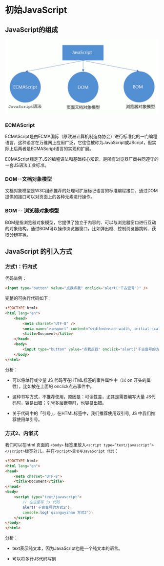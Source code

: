 # 初始JavaScript

## JavaScript的组成

![](images/js的组成.png)

### ECMAScript

ECMAScript是由ECMA国际（原欧洲计算机制造商协会）进行标准化的一门编程语言，这种语言在万维网上应用广泛，它往往被称为JavaScript或JScript，但实际上后两者是ECMAScript语言的实现和扩展。

ECMAScript规定了JS的编程语法和基础核心知识，是所有浏览器厂商共同遵守的一套JS语法工业标准。

### DOM--文档对象模型

文档对象模型是W3C组织推荐的处理可扩展标记语言的标准编程接口，通过DOM提供的接口可以对页面上的各种元素进行操作。

### BOM -- 浏览器对象模型

BOM是指浏览器对象模型，它提供了独立于内容的、可以与浏览器窗口进行互动的对象结构。通过BOM可以操作浏览器窗口，比如弹出框、控制浏览器跳转、获取分辨率等。

## JavaScript 的引入方式

### 方式1：行内式
代码举例：
```html
<input type="button" value="点我点我" onclick="alert('千古壹号')" />
```
完整的可执行代码如下：
```html
<!DOCTYPE html>
<html lang="en">
    <head>
        <meta charset="UTF-8" />
        <meta name="viewport" content="width=device-width, initial-scale=1.0" />
        <title>Document</title>
    </head>
    <body>
        <input type="button" value="点我点我" onclick="alert('千古壹号的方式1')" />
    </body>
</html>
```

分析：

* 可以将单行或少量 JS 代码写在HTML标签的事件属性中（以 on 开头的属性），比如放在上面的 onclick点击事件中。

* 这种书写方式，不推荐使用，原因是：可读性差，尤其是需要编写大量 JS代码时，容易出错；引号多层嵌套时，也容易出错。

* 关于代码中的「引号」，在HTML标签中，我们推荐使用双引号, JS 中我们推荐使用单引号。

### 方式2、内嵌式
我们可以在html 页面的 `<body>` 标签里放入`<script type=”text/javascript”></script>`标签对儿，并在`<script>里书写JavaScript 代码`：
```html
<!DOCTYPE html>
<html lang="en">
<head>
	<meta charset="UTF-8">
	<title>Document</title>
</head>
<body>
	<script type="text/javascript">
		// 在这里写 js 代码
		alert('千古壹号的方式2');
		console.log('qianguyihao 方式2');
	</script>
</body>
</html>
```
分析：

* text表示纯文本，因为JavaScript也是一个纯文本的语言。

* 可以将多行JS代码写到 <script> 标签中。

* 内嵌式 JS 是学习时常用的方式。

### 方式3：引入外部的 JS 文件
```html
<!DOCTYPE html>
<html lang="en">
<head>
	<meta charset="UTF-8">
	<title>Document</title>
</head>
<body>
	<!-- 引入外部的 js 文件 -->
	<script src="tool.js"></script>
</body>
</html>
```
上面这段代码，依然是放到body标签里，可以和内嵌的js代码并列。

另外，引用外部 JS文件的 script 标签中间不可以再写代码。

总结：

我们在实战开发中，基本都是采用方式3，因为这种方式，可以确保 html 文件和 js 文件是分开的，有利于代码的结构化和复用。很少会有人把一大堆 js 代码塞到 html 文件里。

## JavaScript 的注释

单行注释：

```javascript
// 我是注释
```

多行注释：

```javascript
/*
	多行注释1
	多行注释2
*/
```

## Javascript 输入输出语句

### 弹出警告框：alert语句

alert（英文翻译为“警报”）的用途：弹出“警告框”。

代码举例如下：

```html
<!DOCTYPE html>
<html lang="en">
    <head>
        <meta charset="UTF-8" />
        <meta name="viewport" content="width=device-width, initial-scale=1.0" />
        <title>Document</title>
    </head>
    <body>
        <script>
            alert('千古壹号');
        </script>
    </body>
</html>
```

上面的代码中，如果写了两个alert()语句的话，网页的效果是：弹出第一个警告框，点击确定后，继续弹出第二个警告框。

### 控制台输出：console.log("")

console.log("")表示在控制台中输出。console表示“控制台”，log表示“输出”。

在Chrome浏览器中，按F12即可打开控制台，选择「console」栏，即可看到打印的内容。

控制台是工程师、程序员调试程序的地方。程序员经常使用这条语句输出一些东西，来测试程序是否正确。

### 弹出输入框：prompt()语句

prompt()就是专门用来弹出能够让用户输入的对话框。用得少，测试的时候偶尔会用。

```js
var a = prompt("请随便输入点什么东西吧");
console.log(a);
```

prompt()语句中，用户不管输入什么内容，都是`字符串`。

alert()和prompt()的区别：

* alert() 可以直接使用。

* prompt() 会返回用户输入的内容。我们可以用一个变量，来接收用户输入的内容。

## JavaScript 变量

### 变量的概念

**变量**：是用于存放数据的容器。我们通过「变量名」获取数据，甚至可以修改数据。

变量还可以用来保存字面量。

**本质**：变量是程序在内存中申请的一块用来存放数据的空间。

### 变量的声明和赋值

#### 变量的声明/变量的定义

在`ES6`语法之前，统一使用`var`关键字来声明一个变量。比如：

```js
var name; // 声明一个名为 name 的变量
```

PS：在JavaScript中，永远都是用var来定义变量（在ES6 之前），这和C、Java等语言不同。

在`ES6`语法及之后，可以使用`const`、`let`关键字来声明一个变量

```js
const name; // 定义一个常量

let age;
```

如果你想定义一个`常量`，就用`const`；如果你想定义一个`变量`，就用`let`。

#### 变量的赋值

```js
name = "coder"
```

变量的声明和赋值，写在一起，举例如下：

```js
var a = 100; // ES5语法

const b = hello; // ES6 语法
let b = world; // ES6 语法
```

#### 变量的初始化

声明一个变量并赋值， 我们称之为变量的初始化。

### 变量声明和赋值的补充

#### 更新变量

一个变量被重新复赋值后，它原有的值就会被覆盖，变量值将以最后一次赋的值为准。

```js
var a = 100;
a = 110;

console.log(a); // 打印结果：110。因为 110 覆盖了 100
```

#### 同时声明多个变量

同时声明多个变量时，只需要写一个 var， 多个变量名之间用英文逗号隔开。

```js
var name = '千古壹号', age = 27, number = 100;
```

#### 变量声明的几种特殊情况
变量建议先声明，再使用。否则可能会报错。具体如下。

写法1、先声明，再赋值：（正常）

```js
var a;
a = 100;
console.log(a); // 打印结果：100
```

写法2、不声明，只赋值：（正常）

```js
a = 100;
console.log(a); // 打印结果：100
```

写法3、只声明，不赋值：（注意，打印 undefined）

```js
var a;
console.log(a); // 打印结果：undefined
```

写法4、不声明，不赋值，直接使用：（会报错）

```js
console.log(a); // 会报错
```

### 变量的命名规范

* 只能由字母(A-Z、a-z)、数字(0-9)、下划线(_)、美元符( $ )组成

* 不能以数字开头。也就是说，必须以字母(A-Z、a-z)、下划线(_)或者美元符( $ )开头。变量名中不允许出现空格。

* 不用使用 JS 语言中保留的「关键字」和「保留字」作为变量名。

* 建议用驼峰命名规则。比如getElementById、matherAndFather、aaaOrBbbAndCcc

* 变量名会区分大小写(javascript 是区分大小写的语言)。

* 变量名长度不能超过255个字符。

* 汉语可以作为变量名。但是不建议使用，因为 low。

## 数据类型

JS 的变量数据类型，是在程序运行的过程中，根据等号右边的值来确定的。而且，变量的数据类型是可以变化的。比如说：

```js
var name = 'qianguyihao';

name = 123; // 强制将变量 name 修改为 数字类型
```

**JS中一共有六种数据类型**

* **基本数据类型（值类型）**：String 字符串、Number 数值、Boolean 布尔值、Null 空值、Undefined 未定义。

* **引用数据类型（引用类型）**：Object 对象。

注意：内置对象 Function、Array、Date、RegExp、Error等都是属于 Object 类型。也就是说，除了那五种基本数据类型之外，其他的，都称之为 Object类型。


**数据类型之间最大的区别：**

* 基本数据类型：参数赋值的时候，传数值。

* 引用数据类型：参数赋值的时候，传地址（修改的同一片内存空间）。

### 基本数据类型

#### 数字型 Number

JavaScript数字类型既可以用来保存整数值，也可以保存小数（浮点数）。

```js
var age = 22;
var PI = 3.14;
```

`isNaN()`这个方法用来判断变量是否是非数字类型，如果是数字类型则返回的是`false`,如果不是数字类型则返回的是`true`。

```js
console.log(isNaN(12)); // false
console.log(isNaN('12')); // false
console.log(isNaN('12a')); // true
```

#### 字符串型 String

字符串型可以是引号中的任意文本，其语法为：双引号`""`或者单引号 `''`。

**注意事项**：

1. 单引号和双引号不能混用。比如下面这样写是不可以的：

2. 同类引号不能嵌套：双引号里不能再放双引号，单引号里不能再放单引号。

3. 单引号里可以嵌套双引号；双引号里可以嵌套单引号。


**转义字符**：

在字符串中我们可以使用`\`作为转义字符，当表示一些特殊符号时可以使用`\`进行转义。

* \" 表示 " 双引号

* \' 表示 ' 单引号

* \\ 表示\

* \r 表示回车

* \n 表示换行。n 的意思是 newline。

* \t 表示缩进。t 的意思是 tab。

* \b 表示空格。b 的意思是 blank。

##### 获取字符串长度

字符串是由若干个字符组成的，这些字符的数量就是字符串的长度。我们可以通过字符串的`length`属性可以获取整个字符串的长度。

```js
var str1 = '千古壹号';
var str2 = '千古壹号，永不止步！';

var str3 = 'qianguyihao';
var str4 = 'qianguyihao, keep moving!';

console.log(str1.length); // 4
console.log(str2.length); // 10
console.log(str3.length); // 11
console.log(str4.length); // 25
```

由此可见，字符串的 length 属性，在判断字符串的长度时，会认为：

* 一个中文算一个字符，一个英文算一个字符

* 一个标点符号（包括中文标点、英文标点）算一个字符

* 一个空格算一个字符

##### 字符串拼接

多个字符串之间可以使用加号 `+` 进行拼接。

**拼接语法**：

```
字符串 + 任意数据类型 = 拼接之后的新字符串;
```

**拼接规则**：拼接前，会把与字符串相加的这个数据类型转成字符串，然后再拼接成一个新的字符串。

```js
var str1 = '千古壹号' + '永不止步';
var str2 = '千古壹号' + 666;
var str3 = '千古壹号' + true;
var str4 = '千古壹号' + null;
var str5 = '千古壹号' + undefined;

var obj = { name: '千古壹号', age: 28 };
var str6 = '千古壹号' + obj;

console.log(str1);
console.log(str2);
console.log(str3);
console.log(str4);
console.log(str5);
console.log(str6);
```

##### 字符串的不可变性

字符串里面的值不可被改变。虽然看上去可以改变内容，但其实是地址变了，内存中新开辟了一个内存空间。

##### 模板字符串（模板字面量）

ES6中引入了模板字符串，让我们省去了字符串拼接的烦恼。下面一起来看看它的特性。

###### 在模板字符串中插入变量

```js
var name = 'qianguyihao';
var age = '26';

console.log('我是' + name + ',age:' + age); //传统写法

console.log(`我是${name},age:${age}`); //ES6 写法。注意语法格式
```

**注意**，上方代码中，倒数第二行用的符号是单引号，最后一行用的符号是反引号（在 tab 键的上方）。

###### 在模板字符串中插入表达式

以前，在字符串中插入表达式的写法必须是这样的：

```js
const a = 5;
const b = 10;
console.log('this is ' + (a + b) + ' and\nnot ' + (2 * a + b) + '.');
```

现在，通过模板字符串，我们可以使用一种更优雅的方式来表示：

```js
const a = 5;
const b = 10;

// 下面这行代码，故意做了换行。
console.log(`this is ${a + b} and
not ${2 * a + b}.`);
```

###### 模板字符串中可以换行

因为模板字符串支持换行，所以可以让代码写得非常美观。

```js
const result = {
	name: 'qianguyihao',
	age: 28,
	sex: '男',
};

// 模板字符串支持换行
const html = `<div>
	<span>${result.name}</span>
	<span>${result.age}</span>
	<span>${result.sex}</span>
</div>`;

console.log(html); // 打印结果也会换行
```

###### 模板字符串中可以调用函数

模板字符串中可以调用函数。字符串中调用函数的位置，将会显示函数执行后的返回值。

```js
function getName() {
	return 'qianguyihao';
}

console.log(`www.${getName()}.com`); // 打印结果：www.qianguyihao.com
```

###### 模板字符串支持嵌套使用

```js
const nameList = ['千古壹号', '许嵩', '解忧少帅'];

function myTemplate() {
	// join('') 的意思是，把数组里的内容合并成一个字符串
	return `<ul>
	${nameList
		.map((item) => `<li>${item}</li>`)
		.join('')}
	</ul>`;
}
document.body.innerHTML = myTemplate();
```

#### 布尔值：Boolean

布尔型有两个值：true 和 false。主要用来做逻辑判断： true 表示真，false 表示假。

布尔值直接使用就可以了，千万不要加上引号。

```js
var a = true;
console.log(typeof a);
```

布尔型和数字型相加时， true 按 1 来算 ，false 按 0 来算。

#### Null：空对象

null 专门用来定义一个空对象（例如：let a = null）。

如果你想定义一个变量用来保存引用类型，但是还没想好放什么内容，这个时候，可以在初始化时将其设置为 null。

```js
let myObj = null;
cosole.log(typeof myObj); // 打印结果：object
```

总结：

* Null 类型的值只有一个，就是 null。比如 let a = null。

* 使用 typeof 检查一个 null 值时，会返回 object。

#### Undefined

##### case1：变量已声明，未赋值时

声明了一个变量，但没有赋值，此时它的值就是 undefined。举例：

```js
let name;
console.log(name); // 打印结果：undefined
console.log(typeof name); // 打印结果：undefined
```

##### case2：变量未声明（未定义）时

如果你从未声明一个变量，就去使用它，则会报错（这个大家都知道）；此时，如果用 typeof 检查这个变量时，会返回 undefined。举例：

```js
console.log(typeof a); // undefined
console.log(a); // 打印结果：Uncaught ReferenceError: a is not defined
```

##### case3：函数无返回值时

如果一个函数没有返回值，那么，这个函数的返回值就是 undefined。

或者，也可以这样理解：在定义一个函数时，如果末尾没有 return 语句，那么，其实就是 return undefined。

##### case4：调用函数时，未传参

调用函数时，如果没有传参，那么，这个参数的值就是 undefined。

举例：

```js
function foo(name) {
    console.log(name);
}

foo(); // 调用函数时，未传参。执行函数后的打印结果：undefined
```

实际开发中，如果调用函数时没有传参，我们可以给形参设置一个默认值：

```js
function foo(name) {
    name = name || 'qianguyihao';
}

foo();
```

#### Null 与 Undefined的区别

null 和 undefined 有很大的相似性。看看 null == undefined 的结果为 true 也更加能说明这点。

但是 null === undefined 的结果是 false。它们虽然相似，但还是有区别的，其中一个区别是，和数字运算时：

* 10 + null 结果为 10。

* 10 + undefined 结果为 NaN。

规律总结：

* 任何数据类型和 undefined 运算都是 NaN;

* 任何值和 null 运算，null 可看做 0 运算。

#### typeof 运算符

typeof()表示“获取变量的数据类型”，返回的是小写，语法为：（两种写法都可以）

```
// 写法1
typeof 变量;

// 写法2
typeof(变量);
```

typeof 这个运算符的返回结果就是变量的类型。那返回结果的类型是什么呢？是`字符串`。

```js
typeof typeof 1; // string
```

返回结果：

| typeof 的代码写法 | 返回结果 |
| --- | --- |
|typeof 数字|	number|
|typeof 字符串|	string|
|typeof 布尔型|	boolean|
|typeof 对象|	object|
|typeof 方法|	function|
|typeof null|	object|
|typeof undefined |	undefined|

注意：

为啥 typeof null的返回值也是 object 呢？因为 null 代表的是空对象。

typeof NaN的返回值是 number，NaN 是一个特殊的数字。

空数组[]、空对象{} ，为啥他们在使用 typeof 时，返回值也是 object呢？因为这里的 返回结果object指的是引用数据类型。空数组、空对象都是引用数据类型 Object。



#### 其他基本数据类型转String

##### 调用 toString()方法(显示转换)

语法：

```js
变量.toString()
```

【重要】该方法不会影响到原变量，它会将转换的结果返回。当然我们还可以直接写成a = a.toString()，这样的话，就是直接修改原变量。

注意：null 和 undefined 这两个值没有 toString()方法，所以它们不能用方法二。如果调用，会报错。

另外，Number 类型的变量，在调用 toString()时，可以在方法中传递一个整数作为参数。此时它将会把数字转换为指定的进制，如果不指定则默认转换为 10 进制。例如：

```js
var a = 255;

//对于Number调用toString()时可以在方法中传递一个整数作为参数
//此时它将会把数字转换为指定的进制,如果不指定则默认转换为10进制
a = a.toString(2); // 转换为二进制

console.log(a); // 11111111
console.log(typeof a); // string
```

##### 字符串拼接（隐式转换）

格式：

```
变量 + 字符串
```

举例：

```js
var a = 123; // Number 类型
console.log(a + ''); // 转换成 String 类型
console.log(a + 'haha'); // 转换成 String 类型
```

上面的例子中，打印的结果，都是字符串类型的数据。实际上内部是调用的 String() 函数。也就是说，c = c + "" 等价于 c = String(c)。

##### 使用 String()函数（强制转换）

语法：

```js
String(变量)
```

使用 String()函数做强制类型转换时：

* 对于 Number 和 Boolean 而言，本质上就是调用 toString()方法。

* 但是对于 null 和 undefined，则不会调用 toString()方法。它会将 null 直接转换为 "null"。将 undefined 直接转换为 "undefined"。



#### 其他的数据类型转Number



##### 使用 parseInt()函数：字符串 -> 整数（显示转换）

**parseInt()的作用是将字符串中的有效的整数内容转为数字**。parse 表示“转换”，Int 表示“整数”（注意`Int`的拼写）。例如：

```js
parseInt("5");

```



parseInt()的转换情况如下。

**情况一：字符串 --> 数字**

- 1.**只保留字符串最开头的数字**，后面的中文自动消失。
- 2.如果字符串不是以数字开头，则转换为 NaN。
- 3.如果字符串是一个空串或者是一个全是空格的字符串，转换时会报错。

**情况二：Boolean --> 数字**

- 结果为：NaN

**情况三：Null --> 数字**

- 结果为：NaN

**情况四：Undefined --> 数字**

- 结果为：NaN

Number() 函数和 parseInt() 函数的区别：

就拿`Number(true)` 和 `parseInt(true)/parseFloat(true)`来举例，二者在使用时，是有区别的：

- Number(true) ：千方百计地想转换为数字。
- parseInt(true)/parseFloat(true) ：先转为字符串，再提取出最前面的数字部分；没提取出来，那就返回 NaN。

**parseInt()具有以下特性**：

（1）**只保留字符串最开头的数字**，后面的中文自动消失。例如：

```
console.log(parseInt("2017在公众号上写了6篇文章")); //打印结果：2017

console.log(parseInt("2017.01在公众号上写了6篇文章")); //打印结果仍是：2017   （说明只会取整数）

console.log(parseInt("aaa2017.01在公众号上写了6篇文章")); //打印结果：NaN （因为不是以数字开头）
```

（2）如果对**非 String**使用 parseInt()或 parseFloat()，它会**先将其转换为 String** 然后再操作。【重要】

比如：

```
var a = 168.23;
console.log(parseInt(a)); //打印结果：168  （因为是先将 a 转为字符串"168.23"，然后然后再操作）

var b = true;
console.log(parseInt(b)); //打印结果：NaN （因为是先将 b 转为字符串"true"，然后然后再操作）

var c = null;
console.log(parseInt(c)); //打印结果：NaN  （因为是先将 c 转为字符串"null"，然后然后再操作）

var d = undefined;
console.log(parseInt(d)); //打印结果：NaN  （因为是先将 d 转为字符串"undefined"，然后然后再操作）
```

（3）自动带有截断小数的功能：**取整，不四舍五入**。

例 1：

```
var a = parseInt(5.8) + parseInt(4.7);
console.log(a);
```

打印结果：

```
9
```

例 2：

```
var a = parseInt(5.8 + 4.7);
console.log(a);
```

打印结果：

```
10;
```

（4）带两个参数时，表示在转换时，包含了进制转换。

代码举例：

```
var a = '110';

var num = parseInt(a, 16); // 【重要】将 a 当成 十六进制 来看待，转换成 十进制 的 num

console.log(num);
```

打印结果：

```
272
```

如果你对打印结果感到震惊，请仔细看上面的代码注释。就是说，无论 parseInt() 里面的进制参数是多少，最终的转换结果是十进制。

我们继续来看下面的代码，打印结果是多少。

```
var a = '5';

var num = parseInt(a, 2); // 将 a 当成 二进制 来看待，转换成 十进制 的 num

console.log(num); // 打印结果：NaN。因为 二进制中没有 5 这个数，转换失败。
```



##### parseFloat()函数：字符串 --> 浮点数（小数）

parseFloat()的作用是：将字符串转换为**浮点数**。

parseFloat()和 parseInt()的作用类似，不同的是，parseFloat()可以获得有效的小数部分。

代码举例：

```
var a = '123.456.789px';
console.log(parseFloat(a)); // 打印结果：123.456
```

parseFloat() 的几个特性，可以参照 parseInt()。



##### 使用 Number() 函数（强制转换）

**情况一：字符串 --> 数字**

- 1.如果字符串中是纯数字，则直接将其转换为数字。
- 2.如果字符串是一个空串或者是一个全是空格的字符串，则转换为 0。
- 3.只要字符串中包含了其他非数字的内容（`小数点`按数字来算），则转换为NaN。



**情况二：布尔 --> 数字**

- true 转成 1
- false 转成 0



**情况三：null --> 数字**

* 结果为：0



**情况四：undefined --> 数字**

* 结果为：NaN



补充：怎么理解这里的 **NaN** 呢？可以这样理解，使用 Number() 函数之后，**如果无法转换为数字，就会转换为 NaN**。


#### 转换为 Boolean

其他的数据类型都可以转换为 Boolean类型。情况如下：

- 情况一：数字 --> 布尔。除了 0 和 NaN，其余的都是 true。也就是说，`Boolean(NaN)`的结果是 false。
- 情况二：字符串 ---> 布尔。除了空串，其余的都是 true。全是空格的字符串，转换结果也是 true。字符串`'0'`的转换结果也是 true。
- 情况三：null 和 undefined 都会转换为 false。
- 情况四：引用数据类型会转换为 true。注意，空数组`[]`和空对象`{}`，**转换结果也是 true**，这一点，很多人都不知道。

**1、隐式转换为 Boolean 类型**：

当非 Boolean 类型的数值和 Boolean类型的数值做比较时，会先把前者进行隐式转换为 Boolean类型，然后再做比较；且不会改变前者的数据类型。举例如下：

```
const a = 1;

console.log(a == true); // 打印结果：true
console.log(typeof a); // 打印结果：number。可见，上面一行代码里，a 做了隐式类型转换，但是 a 的数据类型并没有发生变化，仍然是 Number 类型

console.log(0 == true); // 打印结果：false
```

**2、显式转换为 Boolean 类型**：

方法1：使用 `!!`可以显式转换为 Boolean 类型。比如 `!!3`的结果是true。

方法2：使用 Boolean()函数可以显式转换为 Boolean 类型。



**总结**：

转换为 Boolean 的这几种情况，**很重要**，开发中会经常用到。比如说，我们在项目开发中，经常需要对一些**非布尔值**做逻辑判断，符合条件后，才做进一步的事情。下面来看个例子。	

```js
const result1 = '';
const result2 = {a:'data1', b: 'data2'};

if (result1) {
    console.log('因为 result1的内容为空，所以代码进不了这里');
}

if (result2 && result2.a) {
    // 接口返回了 result2，且 result2.a 里面有值，前端才做进一步的事情
    console.log('代码能进来，前端继续在这里干活儿');
}
```

这里再次强调一下，空数组`[]`和空对象`{}`转换为 Boolean 值时，转换结果为 true。



#### 变量的类型转换的分类

类型转换分为两种：显示类型转换、隐式类型转换。

##### 显示类型转换

* toString()

* String()

* Number()

* parseInt(string)

* parseFloat(string)

* Boolean()

##### 隐式类型转换

* isNaN ()

* 自增/自减运算符：++、—-

* 正号/负号：+a、-a

* 加号：+

* 运算符：-、*、/

##### 隐式类型转换（特殊）

逻辑运算符：&&、||、！ 。非布尔值进行与或运算时，会先将其转换为布尔值，然后再运算，但运算结果是原值。具体可以看下一篇文章《运算符》。

关系运算符：<、> <= >=等。关系运算符，得到的运算结果都是布尔值：要么是true，要么是false。具体可以看下一篇文章《运算符》。



## 运算符和表达式

### 运算符的定义 

**运算符**：也叫操作符，是一种符号。通过运算符可以对一个或多个值进行运算，并获取运算结果。

**表达式**：由数字、运算符、变量的组合（组成的式子）。

表达式最终都会有一个运算结果，我们将这个结果称为表达式的**返回值**。

比如：`+`、`*`、`/`、`(` 都是**运算符**，而`（3+5）/2`则是**表达式**。



### 运算符的分类

JS 中的运算符，分类如下：

- 算数运算符
- 自增/自减运算符
- 一元运算符
- 逻辑运算符
- 赋值运算符
- 比较运算符
- 三元运算符（条件运算符）



#### 算术运算符

**算术运算符**：用于执行两个变量或值的算术运算。

常见的算数运算符有以下几种：

| 运算符 | 描述                   |
| ------ | ---------------------- |
| +      | 加、字符串连接         |
| -      | 减                     |
| *      | 乘                     |
| /      | 除                     |
| %      | 获取余数（取余、取模） |



**算数运算符的运算规则**

（1）先算乘除、后算加减。

（2）小括号`( )`：能够影响计算顺序，且可以嵌套。没有中括号、没有大括号，只有小括号。

（3）百分号：取余。只关心余数。



**浮点数运算的精度问题**

浮点数值的最高精度是 17 位小数，但在进行算术计算时，会丢失精度，导致计算不够准确。比如：

```
console.log(0.1 + 0.2); // 运算结果不是 0.3，而是 0.30000000000000004

console.log(0.07 * 100); // 运算结果不是 7，而是 7.000000000000001
```

因此，**不要直接判断两个浮点数是否相等**。



### 自增和自减

#### 自增 `++`

自增分成两种：`a++`和`++a`。

（1）一个变量自增以后，原变量的值会**立即**自增1。也就是说，无论是 `a++` 还是`++a`，都会立即使原变量的值自增1。

（2）**我们要注意的是**：`a`是变量，而`a++`和`++a`是**表达式**。

那这两种自增，有啥区别呢？区别是：`a++` 和 `++a`的值不同：（也就是说，表达式的值不同）

- `a++`这个表达式的值等于原变量的值（a自增前的值）。你可以这样理解：先把 a 的值赋值给表达式，然后 a 再自增。
- `++a`这个表达式的值等于新值 （a自增后的值）。 你可以这样理解：a 先自增，然后再把自增后的值赋值给表达式。



简单理解：a++(先用后加)，++a(先加后用)

#### 自减 `--`

原理同上。

开发时，大多使用后置的自增/自减，并且代码独占一行，例如：`num++`，或者 `num--`。



### 一元运算符

一元运算符，只需要一个操作数。

常见的一元运算符如下。

#### typeof

typeof就是典型的一元运算符，因为后面只跟一个操作数。

举例如下：

```
var a = '123';
console.log(typeof a); // 打印结果：string
```

#### 正号 `+`

（1）正号不会对数字产生任何影响。比如说，`2`和`+2`是一样的。

（2）我们可以对一个其他的数据类型使用`+`，来将其转换为number【重要的小技巧】。比如：

```js
var a = true;
a = +a;   // 注意这行代码的一元运算符操作
console.log('a：' + a);
console.log(typeof a);

console.log('-----------------');

var b = '18';
b = +b;   // 注意这行代码的一元运算符操作
console.log('b：' + b);
console.log(typeof b);
```

#### 负号 `-`

负号可以对数字进行取反。



### 逻辑运算符

逻辑运算符有三个：

- `&&` 与（且）：两个都为真，结果才为真。
- `||` 或：只要有一个是真，结果就是真。
- `!` 非：对一个布尔值进行取反。

注意：能参与逻辑运算的，都是布尔值。



#### 非布尔值的与或运算【重要】

> 之所以重要，是因为在实际开发中，我们经常用这种代码做容错处理或者兜底处理。



非布尔值进行**与或运算**时，会先将其转换为布尔值，然后再运算，但返回结果是**原值**。比如说：

```js
var result = 5 && 6; // 运算过程：true && true;
console.log('result：' + result); // 打印结果：6（也就是说最后面的那个值。）
```



**与运算**的返回结果：（以多个非布尔值的运算为例）

- 如果第一个值为false，则执行第一条语句，并直接返回第一个值；不会再往后执行。
- 如果第一个值为true，则继续执行第二条语句，并返回第二个值（如果所有的值都为true，则返回的是最后一个值）。

**或运算**的返回结果：（以多个非布尔值的运算为例）

- 如果第一个值为true，则执行第一条语句，并直接返回第一个值；不会再往后执行。
- 如果第一个值为false，则继续执行第二条语句，并返回第二个值（（如果所有的值都为false，则返回的是最后一个值）。

实际开发中，我们经常是这样来做「容错处理」的：

当前端成功调用一个接口后，返回的数据为 result 对象。这个时候，我们用变量 a 来接收 result 里的图片资源。通常的写法是这样的：

```js
if (result.resultCode == 0) {
    // 相当于给a设置了一个默认值。
	var a = result && result.data && result.data.imgUrl || 'http://img.smyhvae.com/20160401_01.jpg';
}
```



#### 非布尔值的 `!` 运算

非布尔值进行**非运算**时，会先将其转换为布尔值，然后再运算，但返回结果是**布尔值**。



举例：

```js
let a = 10;
a = !a

console.log(a);  // false
console.log(typeof a); // boolean
```



#### 短路运算的妙用【重要】

> 下方举例中的写法技巧，在实际开发中，经常用到。这种写法，是一种很好的「容错、容灾、降级」方案，需要多看几遍。

1、JS中的`&&`属于**短路**的与：

- 如果第一个值为false，则不会执行后面的内容。
- 如果第一个值为 true，则继续执行第二条语句，并返回第二个值。

举例：

```js
const a1 = 'qianguyihao';
//第一个值为true，会继续执行后面的内容
a1 && alert('看 a1 出不出来'); // 可以弹出 alert 框

const a2 = undefined;
//第一个值为false，不会继续执行后面的内容
a2 && alert('看 a2 出不出来'); // 不会弹出 alert 框
```

2、JS中的`||`属于**短路**的或：

- 如果第一个值为true，则不会执行后面的内容。
- 如果第一个值为 false，则继续执行第二条语句，并返回第二个值。

举例：

```js
const result; // 请求接口时，后台返回的内容
let errorMsg = ''; // 前端的文案提示

if (result && result.retCode != 0) {
	// 接口返回异常码时
	errorMsg = result.msg || '活动太火爆，请稍后再试'; // 文案提示信息，优先用 接口返回的msg字段，其次用 '活动太火爆，请稍后再试' 这个文案兜底。
}

if (!result) {
	// 接口挂掉时
	errorMsg = '网络异常，请稍后再试';
}
```



### 赋值运算符

可以将符号右侧的值赋值给符号左侧的变量。

举例：

- `=` 直接赋值。比如 `var a = 5`
- `+=`。a += 5 等价于 a = a + 5
- `-=`。a -= 5 等价于 a = a - 5
- `*=`。a *= 5 等价于 a = a * 5
- `/=`。a /= 5 等价于 a = a / 5
- `%=`。a %= 5 等价于 a = a % 5



### 比较运算符

比较运算符可以比较两个值之间的大小关系，如果关系成立它会返回true，如果关系不成立则返回false。

比较运算符有很多种，比如：

```
>	大于号
<	小于号
>= 	大于或等于
<=  小于或等于
== 	等于
=== 全等于
!=	不等于
!== 不全等于
```



**比较运算符，得到的结果都是布尔值：要么是true，要么是false**。



#### 非数值的比较

（1）对于非数值进行比较时，会将其转换为数字然后再比较。

举例如下：

```js
console.log(1 > true); //false
console.log(1 >= true); //true
console.log(1 > "0"); //true

//console.log(10 > null); //true

//任何值和NaN做任何比较都是false

console.log(10 <= "hello"); //false
console.log(true > false); //true
```

（2）特殊情况：如果符号两侧的值都是字符串时，**不会**将其转换为数字进行比较。比较两个字符串时，比较的是字符串的**Unicode编码**。【非常重要，这里是个大坑，很容易踩到】

比较字符编码时，是一位一位进行比较。如果两位一样，则比较下一位。

比如说，当你尝试去比较`"123"`和`"56"`这两个字符串时，你会发现，字符串"56"竟然比字符串"123"要大（因为 5 比 1 大）。也就是说，下面这样代码的打印结果，其实是true:（这个我们一定要注意，在日常开发中，很容易忽视）

```
// 比较两个字符串时，比较的是字符串的字符编码，所以可能会得到不可预期的结果
console.log("56" > "123");  // true
```

**因此**：当我们在比较两个字符串型的数字时，**一定一定要先转型**再比较大小，比如 `parseInt()`。

（3）任何值和NaN做任何比较都是false。



#### `==`符号的强调

注意`==`这个符号，它是**判断是否等于**，而不是赋值。

（1）`== `这个符号，还可以验证字符串是否相同。例如：

```
console.log("我爱你中国" == "我爱你中国");		// 输出结果为true
```

（2）`== `这个符号并不严谨，会做隐式转换，将不同的数据类型，**转为相同类型**进行比较（大部分情况下，都是转换为数字）。例如：

```
console.log("6" == 6);		// 打印结果：true。这里的字符串"6"会先转换为数字6，然后再进行比较
console.log(true == "1");   // 打印结果：true
console.log(0 == -0);       // 打印结果：true

console.log(null == 0);   // 打印结果：false
```

（3）undefined 衍生自 null，所以这两个值做相等判断时，会返回true。

```
console.log(undefined == null);  //打印结果：true。
```

（4）NaN不和任何值相等，包括他本身。

```
console.log(NaN == NaN); //false
console.log(NaN === NaN); //false
```

问题：那如果我想判断 b的值是否为NaN，该怎么办呢？

答案：可以通过isNaN()函数来判断一个值是否是NaN。举例：

```
console.log(isNaN(b));
```

如上方代码所示，如果 b 为 NaN，则返回true；否则返回false。



#### `===`全等符号的强调

**全等在比较时，不会做类型转换**。如果要保证**绝对等于（完全等于）**，我们就要用三个等号`===`。例如：

```
	console.log("6" === 6);		//false
	console.log(6 === 6);		//true
```

上述内容分析出：

- `==`两个等号，不严谨，"6"和6是true。
- `===`三个等号，严谨，"6"和6是false。

另外还有：**`==`的反面是`!=`，`===`的反面是`!==`**。例如：

```
	console.log(3 != 8);	//true
	console.log(3 != "3");	//false，因为3=="3"是true，所以反过来就是false。
	console.log(3 !== "3");	//true，应为3==="3"是false，所以反过来是true。
```



### 三元运算符

三元运算符也叫条件运算符。

语法：

```
条件表达式 ? 语句1 : 语句2;
```

**执行的流程**：

条件运算符在执行时，首先对条件表达式进行求值：

- 如果该值为true，则执行语句1，并返回执行结果
- 如果该值为false，则执行语句2，并返回执行结果

如果条件的表达式的求值结果是一个非布尔值，会将其转换为布尔值然后再运算。

## 流程控制语句

### 流程控制语句分类

- 顺序结构
- 选择结构：if 语句、switch 语句
- 循环结构：while 语句、for 语句

### 顺序结构

按照代码的先后顺序，依次执行。结构图如下：

![](images/顺序结构.png)



### 选择结构



#### if语句

if 语句有以下三种。

1、条件判断语句

> 条件成立才执行。如果条件不成立，那就什么都不做。

格式：

```
if (条件表达式) {
    // 条件为真时，做的事情
}
```

2、条件分支语句

格式 1：

```
if (条件表达式) {
    // 条件为真时，做的事情

} else {
    // 条件为假时，做的事情

}
```

格式 2：（多分支的 if 语句）

```
if (条件表达式1) {
    // 条件1为真时，做的事情

} else if (条件表达式2) {
    // 条件1不满足，条件2满足时，做的事情

} else if (条件表达式3) {
    // 条件1、2不满足，条件3满足时，做的事情

} else {
    // 条件1、2、3都不满足时，做的事情
}
```

以上所有的语句体中，只执行其中一个。



#### switch语句

switch 语句也叫条件分支语句。

语法格式

```
switch(表达式) {
	case 值1：
		语句体1;
		break;

	case 值2：
		语句体2;
		break;

	...
	...

	default：
		语句体 n+1;
		break;
}
```

![](images/switch的执行流程.png)

执行流程如下：

（1）首先，计算出表达式的值，和 case 依次比较，一旦有对应的值，就会执行相应的语句，在执行的过程中，遇到 break 就会结束。

（2）然后，如果所有的 case 都和表达式的值不匹配，就会执行 default 语句体部分。

##### switch 和 case 后面的值

switch 后面的**括号里**可以是**表达式**或者**值**， 通常是一个**变量**（通常做法是：先把表达式或者值存放到变量中）。

JS 是属于弱类型语言，case 后面的`值1`、`值2`可以是 `'a'`、`6`、`true` 等任意数据类型的值，也可以是**表达式**。注意，在这里，**字符串`'6'`和 数字 `6` 是不一样的**。



##### switch 语句的结束条件【非常重要】

- 情况 a：遇到 break 就结束，而不是遇到 default 就结束。（因为 break 在此处的作用就是退出 switch 语句）
- 情况 b：执行到程序的末尾就结束。



##### case 穿透

switch 语句中的`break`可以省略，但一般不建议（对于新手而言）。否则结果可能不是你想要的，会出现一个现象：**case 穿透**。


### 循环结构

#### for循环

语法：

```
for(①初始化表达式; ②条件表达式; ④更新表达式) {
	③语句...
}
```



执行流程：

```
①执行初始化表达式，初始化变量（初始化表达式只会执行一次）

②执行条件表达式，判断是否执行循环：
	如果为true，则执行循环③
	如果为false，终止循环

④执行更新表达式，更新表达式执行完毕继续重复②
```

例：
```js
for (var i=1; i < 100; i++) {
	console.log(i);
}
```


#### while循环



语法：

```
while(条件表达式){
	语句...
}
```



执行流程：

```
while语句在执行时，先对条件表达式进行求值判断：

	如果值为true，则执行循环体：
		循环体执行完毕以后，继续对表达式进行判断
		如果为true，则继续执行循环体，以此类推

	如果值为false，则终止循环
```



可以使用`break`关键字来终止循环。



#### do...while循环



语法：

```
do {
	语句...
}while(条件表达式)
```



执行流程：

```
do...while语句在执行时，会先执行循环体：

	循环体执行完毕以后，在对while后的条件表达式进行判断：
		如果结果为true，则继续执行循环体，执行完毕继续判断以此类推
		如果结果为false，则终止循环
```



**while循环和do...while循环的区别**



while是先判断后执行，而do...while是先执行后判断。也就是说do...while可以保证循环体至少执行一次。





#### break和continue

##### break

- break 可以用来退出 switch 语句或退出**整个**循环语句（循环语句包括 for 循环、while 循环。不包括 if。单独的if 语句里不能用 break 和 continue，否则会报错）。
- break 会立即终止离它**最近**的那个循环语句。
- 可以为循环语句创建一个 label，来标识当前的循环（格式：label:循环语句）。使用 break 语句时，可以在 break 后跟着一个 label，这样 break 将会结束指定的循环，而不是最近的。

例：

```js
outer: for (var i = 0; i < 5; i++) {
    console.log('外层循环 i 的值：' + i);
    for (var j = 0; j < 5; j++) {
        break outer; // 直接跳出outer所在的外层循环（这个outer是我自定义的label）
        console.log('内层循环 j 的值:' + j);
    }
}
```



##### continue

- continue 可以用来跳过**当次**循环，继续下一次循环。
- 同样，continue 默认只会离他**最近**的循环起作用。
- 同样，如果需要跳过指定的当次循环，可以使用 label 标签。


## 数组

数组（Array）是属于`内置对象`，我们可以在MDN网站上查询它的各种方法。

数组和普通对象的功能类似，也是用来存储一些值的。不同的是：

* 普通对象是使用字符串作为属性名的，而数组是使用数字作为`索引`来操作元素。索引：从 0 开始的整数就是索引。

数组的存储性能比普通对象要好。在实际开发中我们经常使用数组来存储一些数据（尤其是**列表数据**），使用频率非常高。

数组中的元素可以是任意的数据类型，也可以是对象，也可以是函数，也可以是数组。数组的元素中，如果存放的是数组，我们就称这种数组为二维数组。



### 创建数组对象



#### 方式一：使用字面量创建数组

举例：

```
var arr1 = []; // 创建一个空的数组

var arr2 = [1, 2, 3]; // 创建带初始值的数组
```

方式一最简单，也用得最多。



#### 方式二：使用构造函数创建数组

语法：

```
let arr = new Array(参数);

let arr = Array(参数);
```

如果**参数为空**，则表示创建一个空数组；如果参数是**一个数值**时，表示数组的长度；如果有多个参数时，表示数组中的元素。



### 数组的基本操作

#### 数组的索引

**索引** (下标) ：用来访问数组元素的序号，代表的是数组中的元素在数组中的位置（下标从 0 开始算起）。

数组可以通过索引来访问、设置、修改对应的数组元素。



#### 向数组中添加元素

语法：

```
数组[索引] = 值;
```



#### 获取数组中的元素

语法：

```
数组[索引];
```

如果读取不存在的索引（比如元素没那么多），系统不会报错，而是返回 undefined。



#### 获取数组的长度

可以使用`length`属性来获取数组的长度(即“元素的个数”)。

数组的长度是元素个数，不要跟索引号混淆。

语法：

```
数组的长度 = 数组名.length；
```



#### 修改数组的长度

- 如果修改的 length 大于原长度，则多出部分会空出来，置为 null。
- 如果修改的 length 小于原长度，则多出的元素会被删除，数组将从后面删除元素。
- （特例：伪数组 arguments 的长度可以修改，但是不能修改里面的元素）



#### 遍历数组

**遍历**: 就是把数组中的每个元素从头到尾都访问一次。

最简单的做法是通过 for 循环，遍历数组中的每一项。举例：

```js
var arr = [10, 20, 30, 40, 50];

for (var i=0; i<arr.length; i++) {
    console.log(arr[i]);
}
```





## 函数

函数：就是将一些功能或语句进行**封装**，在需要的时候，通过**调用**的形式，执行这些语句。

-   **函数也是一个对象**
-   使用`typeof`检查一个函数对象时，会返回function

**函数的作用**：

-   将大量重复的语句抽取出来，写在函数里，以后需要这些语句的时候，可以直接调用函数，避免重复劳动。
-   简化编程，让编程模块化。高内聚、低耦合。



### 函数的定义/声明

#### 方式一：利用函数关键字自定义函数（命名函数）

使用`函数声明`来创建一个函数（也就是 function 关键字）。语法：

```
function 函数名([形参1,形参2...形参N]){  // 备注：语法中的中括号，表示“可选”
	语句...
}
```



#### 方式二：函数表达式（匿名函数）

使用`函数表达式`来创建一个函数。语法：

```
var 变量名  = function([形参1,形参2...形参N]){
	语句....
}
```



#### 方式三：使用构造函数 new Function()

使用构造函数`new Function()`来创建一个对象。这种方式，用的少。

语法：

```
var 变量名/函数名  = new Function('形参1', '形参2', '函数体');
```

注意，Function 里面的参数都必须是**字符串**格式。也就是说，形参也必须放在**字符串**里；函数体也是放在**字符串**里包裹起来，放在 Function 的最后一个参数的位置。



### 函数的调用

#### 方式1：普通函数的调用

函数调用的语法：

```
函数名();
```

或者：

```
函数名.call();
```



### 函数的参数

**形参：**

-   概念：形式上的参数。定义函数时传递的参数，当时并不知道是什么值。
-   定义函数时，可以在函数的`()`中来指定一个或多个形参。
-   多个形参之间使用`,`隔开，声明形参就相当于在函数内部声明了对应的变量，但是并不赋值。

**实参**：

-   概念：实际上的参数。调用函数时传递的参数，实参将会传递给函数中对应的形参。
-   在调用函数时，可以在函数的 `()`中指定实参。



注意：实际参数和形式参数的个数，一般要相同。但JS中不强制实参和形参一致。

调用函数时，解析器不会检查实参的数量。

-   如果实参的数量多余形参的数量，多余实参不会被赋值。
-   如果实参的数量少于形参的数量，多余的形参会被定义为 undefined。表达式的运行结果为 NaN。

在 JS 中，形参的默认值是 undefined。



### 函数的返回值

-   return 的值将会作为函数的执行结果返回，可以定义一个变量，来接收该结果。
-   在函数中，return后的语句都不会执行（函数在执行完 return 语句之后停止并立即退出函数）
-   如果return语句后不跟任何值，就相当于返回一个undefined
-   如果函数中不写return，则也会返回undefined
-   返回值可以是任意的数据类型，可以是对象，也可以是函数。
-   return 只能返回一个值。如果用逗号隔开多个值，则以最后一个为准。



### 函数名、函数体和函数加载问题（重要，请记住）

我们要记住：**函数名 == 整个函数**。举例：

```
console.log(fn) == console.log(function fn(){alert(1)});

//定义fn方法
function fn(){
	alert(1)
};
```

我们知道，当我们在调用一个函数时，通常使用`函数()`这种格式；可如果，我们是直接使用`函数`这种格式，它的作用相当于整个函数。

**函数的加载问题**：JS加载的时候，只加载函数名，不加载函数体。所以如果想使用内部的成员变量，需要调用函数。



#### fn() 和 fn 的区别【重要】

-   `fn()`：调用函数。调用之后，还获取了函数的返回值。
-   `fn`：函数对象。相当于直接获取了整个函数对象。



### 立即执行函数

现有匿名函数如下：

```
	function(a, b) {
		console.log("a = " + a);
		console.log("b = " + b);
	};
```

立即执行函数如下：

```
	(function(a, b) {
		console.log("a = " + a);
		console.log("b = " + b);
	})(123, 456);
```

立即执行函数：函数定义完，立即被调用，这种函数叫做立即执行函数。

立即执行函数往往只会执行一次。为什么呢？因为没有变量保存它，执行完了之后，就找不到它了。



### arguments

当我们不确定有多少个参数传递的时候，可以用`arguments`来获取。在JavaScript中，arguments实际上是当前函数的一个`内置对象`。所有函数都内置了一个arguments对象，arguments对象中`存储了传递的所有实参`。



arguments的展示形式是一个**伪数组**。伪数组具有以下特点：

-   可以进行遍历；具有数组的 length 属性。
-   按索引方式存储数据。
-   不具有数组的 push()、pop() 等方法。



```javascript
function getMaxValue() {
  var max = arguments[0];
  // 通过 arguments 遍历实参
  for (var i = 0; i < arguments.length; i++) {
    if (max < arguments[i]) {
      max = arguments[i];
    }
  }
  return max;
}

console.log(getMaxValue(1, 3, 7, 5));
```



#### 类数组arguments

在调用函数时，浏览器每次都会传递进两个隐含的参数：

-   1.函数的上下文对象 this
-   2.**封装实参的对象** arguments



arguments 是一个类数组对象，它可以通过索引来操作数据，也可以获取长度。

**arguments 代表的是实参**。在调用函数时，我们所传递的实参都会在 arguments 中保存。有个讲究的地方是：arguments**只在函数中使用**。



##### 1、返回函数**实参**的个数：arguments.length

arguments.length 可以用来获取**实参的长度**。

举例：

```js
fn(2, 4);
fn(2, 4, 6);
fn(2, 4, 6, 8);

function fn(a, b) {
    console.log(arguments);
    console.log(fn.length); //获取形参的个数
    console.log(arguments.length); //获取实参的个数

    console.log('----------------');
}
```



##### 2、返回正在执行的函数：arguments.callee

arguments 里边有一个属性叫做 callee，这个属性对应一个函数对象，就是当前正在指向的函数对象。

```js
function fun() {
    console.log(arguments.callee == fun); //打印结果为true
}

fun('hello');
```

在使用函数**递归**调用时，推荐使用 arguments.callee 代替函数名本身。



##### 3、arguments 可以修改元素

之所以说 arguments 是伪数组，是因为：**arguments 可以修改元素，但不能改变数组的长短**。举例：

```js
fn(2, 4);
fn(2, 4, 6);
fn(2, 4, 6, 8);

function fn(a, b) {
    arguments[0] = 99; //将实参的第一个数改为99
    arguments.push(8); //此方法不通过，因为无法增加元素
}
```



## 作用域

- **概念**：通俗来讲，作用域是一个变量或函数的作用范围。作用域在**函数定义**时，就已经确定了。
- **目的**：为了提高程序的可靠性，同时减少命名冲突。



### 作用域的分类

在 JS 中，一共有两种作用域：（ES6 之前）

- 全局作用域：作用于整个 script 标签内部，或者作用域一个独立的 JS 文件。
- 函数作用域（局部作用域）：作用于函数内的代码环境。



### 全局作用域

直接编写在script标签中的JS代码，都在全局作用域。

- 全局作用域在页面打开时创建，在页面关闭时销毁。
- 在全局作用域中有一个全局对象window，它代表的是一个浏览器的窗口，由浏览器创建，我们可以直接使用。

在全局作用域中：

- 创建的**变量**都会作为window对象的属性保存。比如在全局作用域内写 `var a = 100`，这里的 `a` 等价于 `window.a`。
- 创建的**函数**都会作为window对象的方法保存。



### 作用域的访问关系

在内部作用域中可以访问到外部作用域的变量，在外部作用域中无法访问到内部作用域的变量。



### 变量的作用域

根据作用域的不同，变量可以分为两类：全局变量、布局变量。

**全局变量**：

- 在全局作用域下声明的变量，叫「全局变量」。在全局作用域的任何一地方，都可以访问这个变量。
- 在全局作用域下，使用 var 声明的变量是全局变量。
- 特殊情况：在函数内不使用 var 声明的变量也是全局变量（不建议这么用）。

**局部变量**：

- 定义在函数作用域的变量，叫「局部变量」。
- 在函数内部，使用 var 声明的变量是局部变量。
- 函数的**形参**也是属于局部变量。



从执行效率来看全局变量和局部变量：

- 全局变量：只有浏览器关闭时才会被销毁，比较占内存。
- 局部变量：当其所在的代码块运行结束后，就会被销毁，比较节约内存空间。

### 作用域的上下级关系

当在函数作用域操作一个变量时，它会先在自身作用域中寻找，如果有就直接使用（**就近原则**）。如果没有则向上一级作用域中寻找，直到找到全局作用域；如果全局作用域中依然没有找到，则会报错 ReferenceError。

在函数中要访问全局变量可以使用window对象。（比如说，全局作用域和函数作用域都定义了变量a，如果想访问全局变量，可以使用`window.a`）

### 作用域链

- 只要是代码，就至少有一个作用域
- 写在函数内部的局部作用域
- 如果函数中还有函数，那么在这个作用域中就又可以诞生一个作用域



**作用域链**：内部函数访问外部函数的变量，采用的是链式查找的方式来决定取哪个值，这种结构称之为作用域链。查找时，采用的是**就近原则**。

例：

```js
function f1() {
    var num = 123;
    
    function f2() {
        console.log(num);
    }
    f2();
}
var num = 456;
f1()
```



![](images/作用域.png)



### JavaScript 没有块级作用域（ES6之前）

在其他编程语言中（如 Java、C#等），存在块级作用域，由`{}`包括起来。比如在 Java 语言中，if 语句里创建的变量，只能在if语句内部使用.但是，在 JS 中没有块级作用域（ES6之前）。举例如下：

```js
if(true){
var num = 123;
    console.log(123); //123
}

console.log(123); //123（可以正常打印）
```




